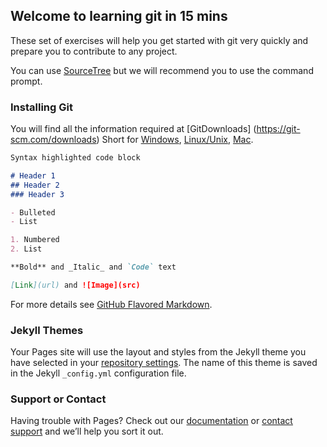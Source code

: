 ## Welcome to learning git in 15 mins

These set of exercises will help you get started with git very quickly and prepare you to contribute to any project.

You can use [SourceTree](https://www.sourcetreeapp.com/) but we will recommend you to use the command prompt.

### Installing Git

You will find all the information required at [GitDownloads] (https://git-scm.com/downloads)
Short for [Windows](https://git-scm.com/download/win), [Linux/Unix](https://git-scm.com/download/linux), [Mac](https://git-scm.com/download/mac).

```markdown
Syntax highlighted code block

# Header 1
## Header 2
### Header 3

- Bulleted
- List

1. Numbered
2. List

**Bold** and _Italic_ and `Code` text

[Link](url) and ![Image](src)
```

For more details see [GitHub Flavored Markdown](https://guides.github.com/features/mastering-markdown/).

### Jekyll Themes

Your Pages site will use the layout and styles from the Jekyll theme you have selected in your [repository settings](https://github.com/rajneeshbajaj/learngit/settings). The name of this theme is saved in the Jekyll `_config.yml` configuration file.

### Support or Contact

Having trouble with Pages? Check out our [documentation](https://docs.github.com/categories/github-pages-basics/) or [contact support](https://github.com/contact) and we’ll help you sort it out.
